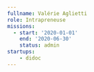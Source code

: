 ```yaml
---
fullname: Valérie Aglietti
role: Intrapreneuse
missions:
  - start: '2020-01-01'
    end: '2020-06-30'
    status: admin
startups:
    - didoc
---
```

